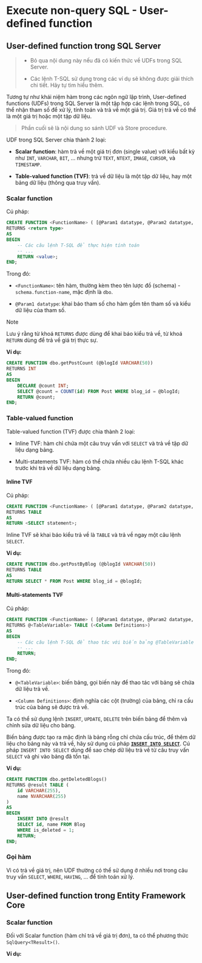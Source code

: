 # Execute non-query SQL - User-defined function

## User-defined function trong SQL Server

> - Bỏ qua nội dung này nếu đã có kiến thức về UDFs trong SQL Server.
>
> - Các lệnh T-SQL sử dụng trong các ví dụ sẽ không được giải thích chi tiết. Hãy tự tìm hiểu thêm.

Tương tự như khái niệm hàm trong các ngôn ngữ lập trình, User-defined functions (UDFs) trong SQL Server là một tập hợp các lệnh trong SQL, có thể nhận tham số để xử lý, tính toán và trả về một giá trị. Giá trị trả về có thể là một giá trị hoặc một tập dữ liệu.

> Phần cuối sẽ là nội dung so sánh UDF và Store procedure.

UDF trong SQL Server chia thành 2 loại:

- **Scalar function**: hàm trả về một giá trị đơn (single value) với kiểu bất kỳ như `INT`, `VARCHAR`, `BIT`, ... nhưng trừ `TEXT`, `NTEXT`, `IMAGE`, `CURSOR`, và `TIMESTAMP`.

- **Table-valued function (TVF)**: trả về dữ liệu là một tập dữ liệu, hay một bảng dữ liệu (thông qua truy vấn).

### Scalar function

Cú pháp:

```sql
CREATE FUNCTION <FunctionName> ( [@Param1 datatype, @Param2 datatype, ...] )
RETURNS <return type>
AS
BEGIN
    -- Các câu lệnh T-SQL để thực hiện tính toán
    -- ...
    RETURN <value>;
END;
```

Trong đó:

- `<FunctionName>`: tên hàm, thường kèm theo tên lược đồ (schema) - `schema.function-name`, mặc định là `dbo`.

- `@Param1 datatype`: khai báo tham số cho hàm gồm tên tham số và kiểu dữ liệu của tham số.

> [!Note]
> Lưu ý rằng từ khoá `RETURNS` được dùng để khai báo kiểu trả về, từ khoá `RETURN` dùng để trả về giá trị thực sự.

**Ví dụ:**

```sql
CREATE FUNCTION dbo.getPostCount (@blogId VARCHAR(50))
RETURNS INT
AS
BEGIN
    DECLARE @count INT;
    SELECT @count = COUNT(id) FROM Post WHERE blog_id = @blogId;
    RETURN @count;
END;
```

### Table-valued function

Table-valued function (TVF) được chia thành 2 loại:

- Inline TVF: hàm chỉ chứa một câu truy vấn với `SELECT` và trả về tập dữ liệu dạng bảng.

- Multi-statements TVF: hàm có thể chứa nhiều câu lệnh T-SQL khác trước khi trả về dữ liệu dạng bảng.

#### Inline TVF

Cú pháp:

```sql
CREATE FUNCTION <FunctionName> ( [@Param1 datatype, @Param2 datatype, ...] )
RETURNS TABLE
AS
RETURN <SELECT statement>;
```

Inline TVF sẽ khai báo kiểu trả về là `TABLE` và trả về ngay một câu lệnh `SELECT`.

**Ví dụ:**

```sql
CREATE FUNCTION dbo.getPostByBlog (@blogId VARCHAR(50))
RETURNS TABLE
AS
RETURN SELECT * FROM Post WHERE blog_id = @blogId;
```

#### Multi-statements TVF

Cú pháp:

```sql
CREATE FUNCTION <FunctionName> ( [@Param1 datatype, @Param2 datatype, ...] )
RETURNS @<TableVariable> TABLE (<Column Definitions>)
AS
BEGIN
    -- Các câu lệnh T-SQL để thao tác với biến bảng @TableVariable
    -- ...
    RETURN;
END;
```

Trong đó:

- `@<TableVariable>`: biến bảng, gọi biến này để thao tác với bảng sẽ chứa dữ liệu trả về.

- `<Column Definitions>`: định nghĩa các cột (trường) của bảng, chỉ ra cấu trúc của bảng sẽ được trả về.

Ta có thể sử dụng lệnh `INSERT`, `UPDATE`, `DELETE` trên biến bảng để thêm và chỉnh sửa dữ liệu cho bảng.

Biến bảng được tạo ra mặc định là bảng rỗng chỉ chứa cấu trúc, để thêm dữ liệu cho bảng này và trả về, hãy sử dụng cú pháp [**`INSERT INTO SELECT`**](https://www.w3schools.com/sql/sql_insert_into_select.asp). Cú pháp `INSERT INTO SELECT` dùng để sao chép dữ liệu trả về từ câu truy vấn `SELECT` và ghi vào bảng đã tồn tại.

**Ví dụ:**

```sql
CREATE FUNCTION dbo.getDeletedBlogs()
RETURNS @result TABLE (
    id VARCHAR(255),
    name NVARCHAR(255)
)
AS
BEGIN
    INSERT INTO @result
    SELECT id, name FROM Blog
    WHERE is_deleted = 1;
    RETURN;
END;
```

### Gọi hàm

Vì có trả về giá trị, nên UDF thường có thể sử dụng ở nhiều nơi trong câu truy vấn `SELECT`, `WHERE`, `HAVING`, ... để tính toán xử lý.

## User-defined function trong Entity Framework Core

### Scalar function

Đối với Scalar function (hàm chỉ trả về giá trị đơn), ta có thể phương thức `SqlQuery<TResult>()`.

**Ví dụ:**




